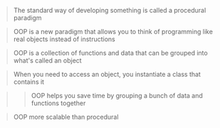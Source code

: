 > The standard way of developing something is called a procedural paradigm

> OOP is a new paradigm that allows you to think of programming like real objects instead of instructions

> OOP is a collection of functions and data that can be  grouped into what's called an object 

> When you need to access an object, you instantiate a class that contains it 

>> OOP helps you save time by grouping a bunch of data and functions together 

> OOP more scalable than procedural 


